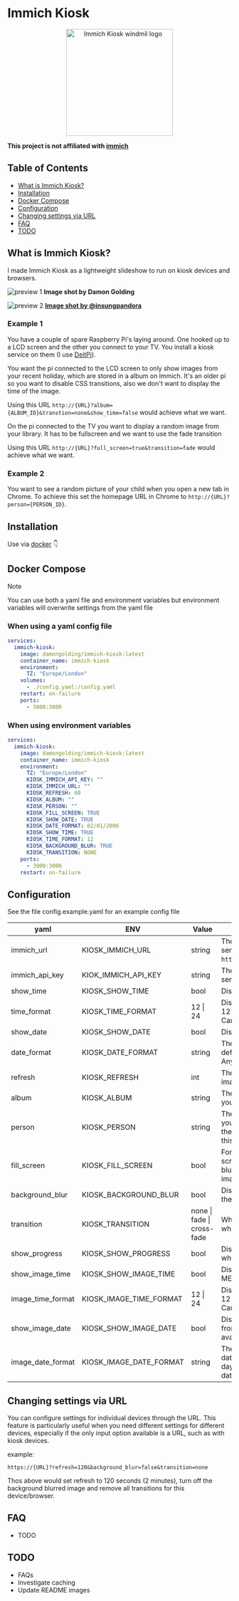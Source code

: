 # Immich Kiosk

<div align="center">
  <a href="https://github.com/damongolding/immich-kiosk">
    <img src="/assets/logo.svg" width="240" height="auto" alt="Immich Kiosk windmil logo" />
  </a>
</div>

**This project is not affiliated with [immich][immich-github-url]**

## Table of Contents
- [What is Immich Kiosk?](#what-is-immich-kiosk)
- [Installation](#installation)
- [Docker Compose](#docker-compose)
- [Configuration](#configuration)
- [Changing settings via URL](#changing-settings-via-url)
- [FAQ](#faq)
- [TODO](#TODO)


## What is Immich Kiosk?
I made Immich Kiosk as a lightweight slideshow to run on kiosk devices and browsers.

![preview 1](/assets/demo_1.jpeg)
**Image shot by Damon Golding**

![preview 2](/assets/demo_2.jpeg)
**[Image shot by @insungpandora](https://unsplash.com/@insungpandora)**

### Example 1

You have a couple of spare Raspberry Pi's laying around. One hooked up to a LCD screen and the other you connect to your TV. You install a kiosk service on them (I use [DeitPi][dietpi-url]).

You want the pi connected to the LCD screen to only show images from your recent holiday, which are stored in a album on Immich. It's an older pi so you want to disable CSS transitions, also we don't want to display the time of the image.

Using this URL `http://{URL}?album={ALBUM_ID}&transtion=none&show_time=false` would achieve what we want.

On the pi connected to the TV you want to display a random image from your library. It has to be fullscreen and we want to use the fade transition

Using this URL `http://{URL}?full_screen=true&transition=fade` would achieve what we want.

### Example 2

You want to see a random picture of your child when you open a new tab in Chrome. To achieve this set the homepage URL in Chrome to `http://{URL}?person={PERSON_ID}`.


## Installation
Use via [docker](#docker-compose) 👇


## Docker Compose

> [!NOTE]
> You can use both a yaml file and environment variables but environment variables will overwrite settings from the yaml file

### When using a yaml config file
```yaml
services:
  immich-kiosk:
    image: damongolding/immich-kiosk:latest
    container_name: immich-kiosk
    environment:
      TZ: "Europe/London"
    volumes:
      - ./config.yaml:/config.yaml
    restart: on-failure
    ports:
      - 3000:3000
```

### When using environment variables
```yaml
services:
  immich-kiosk:
    image: damongolding/immich-kiosk:latest
    container_name: immich-kiosk
    environment:
      TZ: "Europe/London"
      KIOSK_IMMICH_API_KEY: ""
      KIOSK_IMMICH_URL: ""
      KIOSK_REFRESH: 60
      KIOSK_ALBUM: ""
      KIOSK_PERSON: ""
      KIOSK_FILL_SCREEN: TRUE
      KIOSK_SHOW_DATE: TRUE
      KIOSK_DATE_FORMAT: 02/01/2006
      KIOSK_SHOW_TIME: TRUE
      KIOSK_TIME_FORMAT: 12
      KIOSK_BACKGROUND_BLUR: TRUE
      KIOSK_TRANSITION: NONE
    ports:
      - 3000:3000
    restart: on-failure
```


## Configuration
See the file config.example.yaml for an example config file

| **yaml**          | **ENV**                 | **Value**                  | **Description**                                                                            |
|-------------------|-------------------------|----------------------------|--------------------------------------------------------------------------------------------|
| immich_url        | KIOSK_IMMICH_URL        | string                     | The URL of your Immich server, e.g. `http://192.168.1.123:2283`.                           |
| immich_api_key    | KIOK_IMMICH_API_KEY     | string                     | The API for your Immich server.                                                            |
| show_time         | KIOSK_SHOW_TIME         | bool                       | Display clock.                                                                             |
| time_format       | KIOSK_TIME_FORMAT       | 12 \| 24                   | Display clock time in either 12 hour or 24 hour format. Can either be 12 or 24.            |
| show_date         | KIOSK_SHOW_DATE         | bool                       | Display the date.                                                                          |
| date_format       | KIOSK_DATE_FORMAT       | string                     | The format of the date. default is day/month/year. Any GO date string is valid.            |
| refresh           | KIOSK_REFRESH           | int                        | The amount in seconds a image will be displayed for.                                       |
| album             | KIOSK_ALBUM             | string                     | The ID of a specific album you want to display.                                            |
| person            | KIOSK_PERSON            | string                     | The ID of a specific person you want to display. Having the album set will overwrite this. |
| fill_screen       | KIOSK_FILL_SCREEN       | bool                       | Force images to be full screen. Can lead to blurriness depending on image and screen size. |
| background_blur   | KIOSK_BACKGROUND_BLUR   | bool                       | Display a blurred version of the image as a background.                                    |
| transition        | KIOSK_TRANSITION        | none \| fade \| cross-fade | Which transition to use when changing images.                                              |
| show_progress     | KIOSK_SHOW_PROGRESS     | bool                       | Display a progress bar for when image will refresh.                                        |
| show_image_time   | KIOSK_SHOW_IMAGE_TIME   | bool                       | Display image time from METADATA (if available).                                           |
| image_time_format | KIOSK_IMAGE_TIME_FORMAT | 12 \| 24                   | Display image time in either 12 hour or 24 hour format. Can either be 12 or 24.            |
| show_image_date   | KIOSK_SHOW_IMAGE_DATE   | bool                       | Display the image date from METADATA (if available).                                       |
| image_date_format | KIOSK_IMAGE_DATE_FORMAT | string                     | The format of the image date. default is day/month/year. Any GO date string is valid.      |


## Changing settings via URL
You can configure settings for individual devices through the URL. This feature is particularly useful when you need different settings for different devices, especially if the only input option available is a URL, such as with kiosk devices.

example:

`https://{URL}?refresh=120&background_blur=false&transition=none`

Thos above would set refresh to 120 seconds (2 minutes), turn off the background blurred image and remove all transitions for this device/browser.


## FAQ
- TODO


## TODO
- FAQs
- Investigate caching
- Update README images


<!-- LINKS & IMAGES -->
[immich-github-url]: https://github.com/immich-app/immich
[dietpi-url]: https://dietpi.com/docs/software/desktop/#chromium
